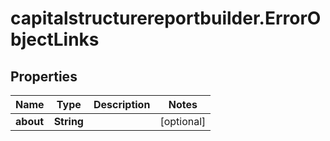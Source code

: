 # capitalstructurereportbuilder.ErrorObjectLinks

## Properties

Name | Type | Description | Notes
------------ | ------------- | ------------- | -------------
**about** | **String** |  | [optional] 


